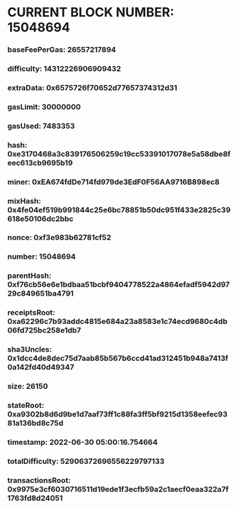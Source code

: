 # CURRENT BLOCK NUMBER: 15048694

### baseFeePerGas: 26557217894
### difficulty: 14312226906909432
### extraData: 0x6575726f70652d77657374312d31
### gasLimit: 30000000
### gasUsed: 7483353
### hash: 0xe3170468a3c839176506259c19cc53391017078e5a58dbe8feec613cb9695b19
### miner: 0xEA674fdDe714fd979de3EdF0F56AA9716B898ec8
### mixHash: 0x4fe04ef519b991844c25e6bc78851b50dc951f433e2825c39618e50106dc2bbc
### nonce: 0xf3e983b62781cf52
### number: 15048694
### parentHash: 0xf76cb56e6e1bdbaa51bcbf9404778522a4864efadf5942d9729c849651ba4791
### receiptsRoot: 0xa62296c7b93addc4815e684a23a8583e1c74ecd9680c4db06fd725bc258e1db7
### sha3Uncles: 0x1dcc4de8dec75d7aab85b567b6ccd41ad312451b948a7413f0a142fd40d49347
### size: 26150
### stateRoot: 0xa9302b8d6d9be1d7aaf73ff1c88fa3ff5bf9215d1358eefec9381a136bd8c75d
### timestamp: 2022-06-30 05:00:16.754664
### totalDifficulty: 52906372696556229797133
### transactionsRoot: 0x9975e3cf6030716511d19ede1f3ecfb59a2c1aecf0eaa322a7f1763fd8d24051
